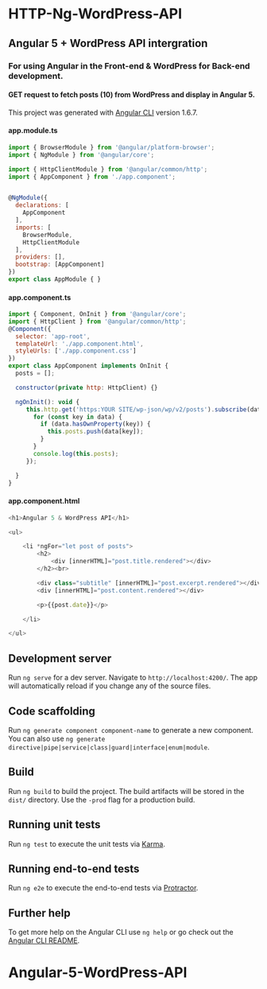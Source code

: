# HTTP-Ng-WordPress-API
## Angular 5 + WordPress API intergration 
### For using Angular in the Front-end & WordPress for Back-end development.
#### GET request to fetch posts (10) from WordPress and display in Angular 5.
This project was generated with [Angular CLI](https://github.com/angular/angular-cli) version 1.6.7.

#### app.module.ts
```javascript
import { BrowserModule } from '@angular/platform-browser';
import { NgModule } from '@angular/core';

import { HttpClientModule } from '@angular/common/http';
import { AppComponent } from './app.component';


@NgModule({
  declarations: [
    AppComponent
  ],
  imports: [
    BrowserModule,
    HttpClientModule
  ],
  providers: [],
  bootstrap: [AppComponent]
})
export class AppModule { }

```

#### app.component.ts
```javascript
import { Component, OnInit } from '@angular/core';
import { HttpClient } from '@angular/common/http';
@Component({
  selector: 'app-root',
  templateUrl: './app.component.html',
  styleUrls: ['./app.component.css']
})
export class AppComponent implements OnInit {
  posts = [];

  constructor(private http: HttpClient) {}

  ngOnInit(): void {
     this.http.get('https:YOUR SITE/wp-json/wp/v2/posts').subscribe(data => {
       for (const key in data) {
         if (data.hasOwnProperty(key)) {
           this.posts.push(data[key]);
         }
       }
       console.log(this.posts);
     });

  }
}

```

#### app.component.html
```javascript
<h1>Angular 5 & WordPress API</h1>

<ul>

    <li *ngFor="let post of posts">
        <h2>
            <div [innerHTML]="post.title.rendered"></div>
        </h2><br>

        <div class="subtitle" [innerHTML]="post.excerpt.rendered"></div>
        <div [innerHTML]="post.content.rendered"></div>

        <p>{{post.date}}</p>

    </li>

</ul>
```

## Development server

Run `ng serve` for a dev server. Navigate to `http://localhost:4200/`. The app will automatically reload if you change any of the source files.

## Code scaffolding

Run `ng generate component component-name` to generate a new component. You can also use `ng generate directive|pipe|service|class|guard|interface|enum|module`.

## Build

Run `ng build` to build the project. The build artifacts will be stored in the `dist/` directory. Use the `-prod` flag for a production build.

## Running unit tests

Run `ng test` to execute the unit tests via [Karma](https://karma-runner.github.io).

## Running end-to-end tests

Run `ng e2e` to execute the end-to-end tests via [Protractor](http://www.protractortest.org/).

## Further help

To get more help on the Angular CLI use `ng help` or go check out the [Angular CLI README](https://github.com/angular/angular-cli/blob/master/README.md).
# Angular-5-WordPress-API
